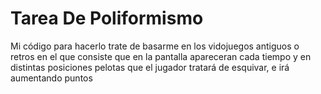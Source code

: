 # Tarea De Poliformismo

Mi código para hacerlo trate de basarme en los vidojuegos antiguos o retros en el que consiste que en la pantalla apareceran cada tiempo y en distintas posiciones pelotas que el jugador tratará de esquivar, e irá aumentando puntos





